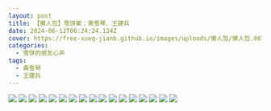 ```yaml
---
layout: post
title: 【懒人包】雪饼案：黄雪琴、王建兵
date: 2024-06-12T06:24:24.124Z
cover: https://free-xueq-jianb.github.io/images/uploads/懒人包/懒人包.001.jpeg
categories:
  - 雪饼的朋友心声
tags:
  - 黃雪琴
  - 王建兵
---
```


![](https://free-xueq-jianb.github.io/images/uploads/懒人包/懒人包.001.jpeg)
![](https://free-xueq-jianb.github.io/images/uploads/懒人包/懒人包.002.jpeg)
![](https://free-xueq-jianb.github.io/images/uploads/懒人包/懒人包.003.jpeg)
![](https://free-xueq-jianb.github.io/images/uploads/懒人包/懒人包.004.jpeg)
![](https://free-xueq-jianb.github.io/images/uploads/懒人包/懒人包.005.jpeg)
![](https://free-xueq-jianb.github.io/images/uploads/懒人包/懒人包.006.jpeg)
![](https://free-xueq-jianb.github.io/images/uploads/懒人包/懒人包.007.jpeg)
![](https://free-xueq-jianb.github.io/images/uploads/懒人包/懒人包.008.jpeg)
![](https://free-xueq-jianb.github.io/images/uploads/懒人包/懒人包.009.jpeg)
![](https://free-xueq-jianb.github.io/images/uploads/懒人包/懒人包.010.jpeg)
![](https://free-xueq-jianb.github.io/images/uploads/懒人包/懒人包.011.jpeg)
![](https://free-xueq-jianb.github.io/images/uploads/懒人包/懒人包.012.jpeg)
![](https://free-xueq-jianb.github.io/images/uploads/懒人包/懒人包.013.jpeg)
![](https://free-xueq-jianb.github.io/images/uploads/懒人包/懒人包.014.jpeg)
![](https://free-xueq-jianb.github.io/images/uploads/懒人包/懒人包.015.jpeg)
![](https://free-xueq-jianb.github.io/images/uploads/懒人包/懒人包.016.jpeg)
![](https://free-xueq-jianb.github.io/images/uploads/懒人包/懒人包.017.jpeg)



